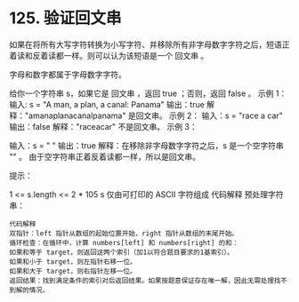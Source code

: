 # 125. 验证回文串
如果在将所有大写字符转换为小写字符、并移除所有非字母数字字符之后，短语正着读和反着读都一样。则可以认为该短语是一个 回文串 。

字母和数字都属于字母数字字符。

给你一个字符串 s，如果它是 回文串 ，返回 true ；否则，返回 false 。
示例 1：
输入: s = "A man, a plan, a canal: Panama"
输出：true
解释："amanaplanacanalpanama" 是回文串。
示例 2：
输入：s = "race a car"
输出：false
解释："raceacar" 不是回文串。
示例 3：

输入：s = " "
输出：true
解释：在移除非字母数字字符之后，s 是一个空字符串 "" 。
由于空字符串正着反着读都一样，所以是回文串。
 

提示：

1 <= s.length <= 2 * 105
s 仅由可打印的 ASCII 字符组成
代码解释
预处理字符串：

```
代码解释
双指针：left 指针从数组的起始位置开始，right 指针从数组的末尾开始。
循环检查：在循环中，计算 numbers[left] 和 numbers[right] 的和：
如果和等于 target，则返回这两个索引（加1以符合题目要求的1基索引）。
如果和小于 target，则左指针右移一位。
如果和大于 target，则右指针左移一位。
返回结果：找到满足条件的索引对后返回结果。如果按题意保证存在唯一解，因此无需处理找不到解的情况。
```